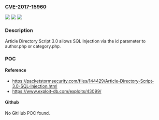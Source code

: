 ### [CVE-2017-15960](https://cve.mitre.org/cgi-bin/cvename.cgi?name=CVE-2017-15960)
![](https://img.shields.io/static/v1?label=Product&message=n%2Fa&color=blue)
![](https://img.shields.io/static/v1?label=Version&message=n%2Fa&color=blue)
![](https://img.shields.io/static/v1?label=Vulnerability&message=n%2Fa&color=brighgreen)

### Description

Article Directory Script 3.0 allows SQL Injection via the id parameter to author.php or category.php.

### POC

#### Reference
- https://packetstormsecurity.com/files/144429/Article-Directory-Script-3.0-SQL-Injection.html
- https://www.exploit-db.com/exploits/43099/

#### Github
No GitHub POC found.

